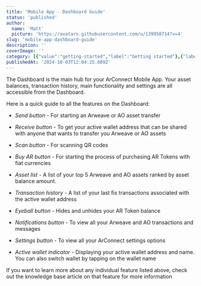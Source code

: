```yaml
---
title: 'Mobile App - Dashboard Guide'
status: 'published'
author:
  name: 'Matt'
  picture: 'https://avatars.githubusercontent.com/u/139958714?v=4'
slug: 'mobile-app-dashboard-guide'
description: ''
coverImage: ''
category: [{"value":"getting-started","label":"Getting started"},{"label":"Mobile app","value":"mobile-app"},{"value":"apps-and-connections","label":"Apps & connections"}]
publishedAt: '2024-10-03T12:04:25.609Z'
---
```


The Dashboard is the main hub for your ArConnect Mobile App. Your asset balances, transaction history, main functionality and settings are all accessible from the Dashboard.

Here is a quick guide to all the features on the Dashboard:

- *Send button* \- For starting an Arweave or AO asset transfer

- *Receive button* \- To get your active wallet address that can be shared with anyone that wants to transfer you Arweave or AO assets

- *Scan button* \- For scanning QR codes

- *Buy AR button* \- For starting the process of purchasing AR Tokens with fiat currencies

- *Asset list* \- A list of your top 5 Arweave and AO assets ranked by asset balance amount.

- *Transaction history* \- A list of your last fix transactions associated with the active wallet address

- *Eyeball button* \- Hides and unhides your AR Token balance

- *Notifications button* \- To view all your Arweave and AO transactions and messages

- *Settings button* \- To view all your ArConnect settings options

- *Active wallet indicator* \- Displaying your active wallet address and name. You can also switch wallet by tapping on the wallet name

If you want to learn more about any individual feature listed above, check out the knowledge base article on that feature for more information

